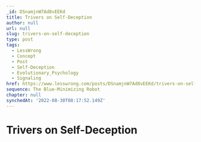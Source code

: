 ```yaml
---
_id: DSnamjnW7Ad8vEEKd
title: Trivers on Self-Deception
author: null
url: null
slug: trivers-on-self-deception
type: post
tags:
  - LessWrong
  - Concept
  - Post
  - Self-Deception
  - Evolutionary_Psychology
  - Signaling
href: https://www.lesswrong.com/posts/DSnamjnW7Ad8vEEKd/trivers-on-self-deception
sequence: The Blue-Minimizing Robot
chapter: null
synchedAt: '2022-08-30T08:17:52.149Z'
---
```

# Trivers on Self-Deception

